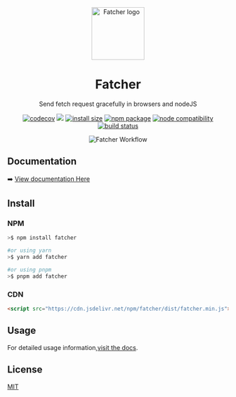 <div align="center">
  <img alt="Fatcher logo" src="https://github.com/fatcherjs/fatcher/raw/master/packages/docs/public/fatcher.png" height="120" width="120" />
</div>

<div align="center">
<h1>Fatcher</h1>

Send fetch request gracefully in browsers and nodeJS

[![codecov](https://codecov.io/gh/fatcherjs/fatcher/branch/master/graph/badge.svg?token=9DRTR2GXH8)](https://codecov.io/gh/fatcherjs/fatcher)
[![](https://data.jsdelivr.com/v1/package/npm/fatcher/badge?style=rounded)](https://www.jsdelivr.com/package/npm/fatcher)
[![install size](https://packagephobia.com/badge?p=fatcher)](https://packagephobia.com/result?p=fatcher)
<a href="https://npmjs.com/package/fatcher"><img src="https://img.shields.io/npm/v/fatcher.svg" alt="npm package"></a>
<a href="https://nodejs.org/en/about/releases/"><img src="https://img.shields.io/node/v/fatcher.svg" alt="node compatibility"></a>
<a href="https://github.com/fatcherjs/fatcher/actions/workflows/ci.yml"><img src="https://github.com/fatcherjs/fatcher/actions/workflows/ci.yml/badge.svg?branch=master" alt="build status"></a>

</div>

<div align="center">
  <img alt="Fatcher Workflow" src="https://github.com/fatcherjs/fatcher/raw/master/packages/docs/public/fatcher_workflow.png" />
</div>

## Documentation

➡️ [View documentation Here](https://fatcherjs.github.io/fatcher)

## Install

### NPM

```bash
>$ npm install fatcher

#or using yarn
>$ yarn add fatcher

#or using pnpm
>$ pnpm add fatcher
```

### CDN

```html
<script src="https://cdn.jsdelivr.net/npm/fatcher/dist/fatcher.min.js"></script>
```

## Usage

For detailed usage information,[visit the docs](https://fatcherjs.github.io/fatcher/quick-start/).

## License

[MIT](https://github.com/fatcherjs/fatcher/blob/master/LICENSE)
